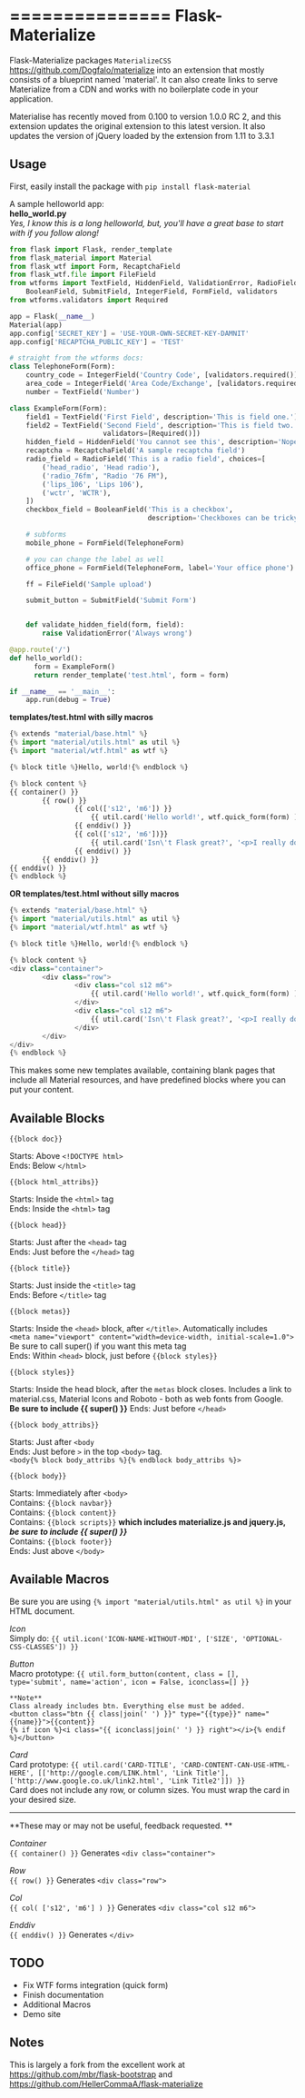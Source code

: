 ===============
Flask-Materialize
===============

Flask-Materialize packages `MaterializeCSS` <https://github.com/Dogfalo/materialize> into an extension that mostly consists
of a blueprint named 'material'. It can also create links to serve Materialize
from a CDN and works with no boilerplate code in your application.

Materialise has recently moved from 0.100 to version 1.0.0 RC 2, and this extension updates the original extension to this latest version.
It also updates the version of jQuery loaded by the extension from 1.11 to 3.3.1

Usage
-----

First, easily install the package with `pip install flask-material`

A sample helloworld app:  
**hello_world.py**  
*Yes, I know this is a long helloworld, but, you'll have a great base to start with if you follow along!*  

```python
from flask import Flask, render_template  
from flask_material import Material  
from flask_wtf import Form, RecaptchaField
from flask_wtf.file import FileField
from wtforms import TextField, HiddenField, ValidationError, RadioField,\
    BooleanField, SubmitField, IntegerField, FormField, validators
from wtforms.validators import Required

app = Flask(__name__)  
Material(app)  
app.config['SECRET_KEY'] = 'USE-YOUR-OWN-SECRET-KEY-DAMNIT'
app.config['RECAPTCHA_PUBLIC_KEY'] = 'TEST'

# straight from the wtforms docs:
class TelephoneForm(Form):
    country_code = IntegerField('Country Code', [validators.required()])
    area_code = IntegerField('Area Code/Exchange', [validators.required()])
    number = TextField('Number')

class ExampleForm(Form):
    field1 = TextField('First Field', description='This is field one.')
    field2 = TextField('Second Field', description='This is field two.',
                       validators=[Required()])
    hidden_field = HiddenField('You cannot see this', description='Nope')
    recaptcha = RecaptchaField('A sample recaptcha field')
    radio_field = RadioField('This is a radio field', choices=[
        ('head_radio', 'Head radio'),
        ('radio_76fm', "Radio '76 FM"),
        ('lips_106', 'Lips 106'),
        ('wctr', 'WCTR'),
    ])
    checkbox_field = BooleanField('This is a checkbox',
                                  description='Checkboxes can be tricky.')

    # subforms
    mobile_phone = FormField(TelephoneForm)

    # you can change the label as well
    office_phone = FormField(TelephoneForm, label='Your office phone')

    ff = FileField('Sample upload')

    submit_button = SubmitField('Submit Form')


    def validate_hidden_field(form, field):
        raise ValidationError('Always wrong')

@app.route('/')  
def hello_world():
      form = ExampleForm()   
      return render_template('test.html', form = form)  

if __name__ == '__main__':  
    app.run(debug = True)  
```

**templates/test.html with silly macros**

```python
{% extends "material/base.html" %}
{% import "material/utils.html" as util %}
{% import "material/wtf.html" as wtf %}

{% block title %}Hello, world!{% endblock %}

{% block content %}
{{ container() }}
        {{ row() }}
                {{ col(['s12', 'm6']) }}
                	{{ util.card('Hello world!', wtf.quick_form(form) )}}
                {{ enddiv() }}
                {{ col(['s12', 'm6'])}}
                	{{ util.card('Isn\'t Flask great?', '<p>I really do enjoy it!</p>', [['https://github.com/Cyberspy', 'My Github']])}}
            	{{ enddiv() }}
        {{ enddiv() }}
{{ enddiv() }}
{% endblock %}
```

**OR templates/test.html without silly macros**

```python
{% extends "material/base.html" %}
{% import "material/utils.html" as util %}
{% import "material/wtf.html" as wtf %}

{% block title %}Hello, world!{% endblock %}

{% block content %}
<div class="container">
        <div class="row">
                <div class="col s12 m6">
                	{{ util.card('Hello world!', wtf.quick_form(form) )}}
                </div>
                <div class="col s12 m6">
                	{{ util.card('Isn\'t Flask great?', '<p>I really do enjoy it!</p>', [['https://github.com/Cyberspy', 'My Github']])}}
            	</div>
        </div>
</div>
{% endblock %}
```

This makes some new templates available, containing blank pages that include all
Material resources, and have predefined blocks where you can put your content.

Available Blocks
----------------
	{{block doc}}
Starts: Above `<!DOCTYPE html>`  
Ends: Below `</html>`

	{{block html_attribs}}  
Starts: Inside the `<html>` tag  
Ends: Inside the `<html>` tag

	{{block head}}
Starts: Just after the `<head>` tag  
Ends: Just before the `</head>` tag

	{{block title}}
Starts: Just inside the `<title>` tag  
Ends: Before `</title>` tag

	{{block metas}}
Starts: Inside the `<head>` block, after `</title>`. Automatically includes  
`<meta name="viewport" content="width=device-width, initial-scale=1.0">` Be sure to call super() if you want this meta tag  
Ends: Within `<head>` block, just before `{{block styles}}`

	{{block styles}}
Starts: Inside the head block, after the `metas` block closes. Includes a link to material.css,
Material Icons and Roboto - both as web fonts from Google.  **Be sure to include {{ super() }}** 
Ends: Just before `</head>`

	{{block body_attribs}}
Starts: Just after `<body`  
Ends: Just before `>` in the top `<body>` tag.  
	`<body{% block body_attribs %}{% endblock body_attribs %}>`
	
	{{block body}}
Starts: Immediately after `<body>`  
Contains: 	`{{block navbar}}`  
Contains: 	`{{block content}}`  
Contains:	`{{block scripts}}`  **which includes materialize.js and jquery.js, *be sure to include {{ super() }}***  
Contains: 	`{{block footer}}`  
Ends: Just above `</body>`

Available Macros
----------------
Be sure you are using `{% import "material/utils.html" as util %}` in your HTML document.

*Icon*  
Simply do: `{{ util.icon('ICON-NAME-WITHOUT-MDI', ['SIZE', 'OPTIONAL-CSS-CLASSES']) }}`

*Button*  
Macro prototype: `{{ util.form_button(content, class = [], type='submit', name='action', icon = False, iconclass=[] }}`

	**Note**  
	Class already includes btn. Everything else must be added.  
	<button class="btn {{ class|join(' ') }}" type="{{type}}" name="{{name}}">{{content}}
	{% if icon %}<i class="{{ iconclass|join(' ') }} right"></i>{% endif %}</button>

*Card*  
Card prototype: `{{ util.card('CARD-TITLE', 'CARD-CONTENT-CAN-USE-HTML-HERE', [['http://google.com/LINK.html', 'Link Title'], ['http://www.google.co.uk/link2.html', 'Link Title2']]) }}`  
Card does not include any row, or column sizes. You must wrap the card in your desired size.  

----
**These may or may not be useful, feedback requested. **  

*Container*  
`{{ container() }}` Generates `<div class="container">`

*Row*  
`{{ row() }}` Generates `<div class="row">`  

*Col*  
`{{ col( ['s12', 'm6'] ) }}` Generates `<div class="col s12 m6">`

*Enddiv*  
`{{ enddiv() }}` Generates `</div>`

TODO
----
* Fix WTF forms integration (quick form)  
* Finish documentation
* Additional Macros
* Demo site

Notes
-----
This is largely a fork from the excellent work at <https://github.com/mbr/flask-bootstrap> and https://github.com/HellerCommaA/flask-materialize
